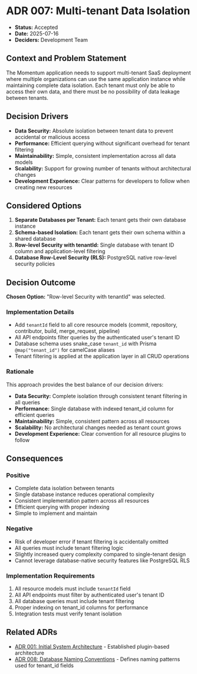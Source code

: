 # ADR 007: Multi-tenant Data Isolation

- **Status:** Accepted
- **Date:** 2025-07-16
- **Deciders:** Development Team

## Context and Problem Statement

The Momentum application needs to support multi-tenant SaaS deployment where multiple organizations can use the same application instance while maintaining complete data isolation. Each tenant must only be able to access their own data, and there must be no possibility of data leakage between tenants.

## Decision Drivers

- **Data Security:** Absolute isolation between tenant data to prevent accidental or malicious access
- **Performance:** Efficient querying without significant overhead for tenant filtering
- **Maintainability:** Simple, consistent implementation across all data models
- **Scalability:** Support for growing number of tenants without architectural changes
- **Development Experience:** Clear patterns for developers to follow when creating new resources

## Considered Options

1. **Separate Databases per Tenant:** Each tenant gets their own database instance
2. **Schema-based Isolation:** Each tenant gets their own schema within a shared database
3. **Row-level Security with tenantId:** Single database with tenant ID column and application-level filtering
4. **Database Row-Level Security (RLS):** PostgreSQL native row-level security policies

## Decision Outcome

**Chosen Option:** "Row-level Security with tenantId" was selected.

### Implementation Details

- Add `tenantId` field to all core resource models (commit, repository, contributor, build, merge_request, pipeline)
- All API endpoints filter queries by the authenticated user's tenant ID
- Database schema uses snake_case `tenant_id` with Prisma `@map("tenant_id")` for camelCase aliases
- Tenant filtering is applied at the application layer in all CRUD operations

### Rationale

This approach provides the best balance of our decision drivers:

- **Data Security:** Complete isolation through consistent tenant filtering in all queries
- **Performance:** Single database with indexed tenant_id column for efficient queries
- **Maintainability:** Simple, consistent pattern across all resources
- **Scalability:** No architectural changes needed as tenant count grows
- **Development Experience:** Clear convention for all resource plugins to follow

## Consequences

### Positive

- Complete data isolation between tenants
- Single database instance reduces operational complexity
- Consistent implementation pattern across all resources
- Efficient querying with proper indexing
- Simple to implement and maintain

### Negative

- Risk of developer error if tenant filtering is accidentally omitted
- All queries must include tenant filtering logic
- Slightly increased query complexity compared to single-tenant design
- Cannot leverage database-native security features like PostgreSQL RLS

### Implementation Requirements

1. All resource models must include `tenantId` field
2. All API endpoints must filter by authenticated user's tenant ID
3. All database queries must include tenant filtering
4. Proper indexing on tenant_id columns for performance
5. Integration tests must verify tenant isolation

## Related ADRs

- [ADR 001: Initial System Architecture](001-initial-architecture.md) - Established plugin-based architecture
- [ADR 008: Database Naming Conventions](008-database-naming-conventions.md) - Defines naming patterns used for tenant_id fields